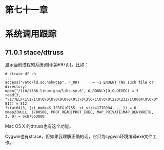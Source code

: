 # 第七十一章
# 系统调用跟踪

## 71.0.1 stace/dtruss

显示当前进程的系统调用(第697页)。比如：

```
# strace df -h...access("/etc/ld.so.nohwcap", F_OK)      = -1 ENOENT (No such file or directory)open("/lib/i386-linux-gnu/libc.so.6", O_RDONLY|O_CLOEXEC) = 3read(3, "\177ELF\1\1\1\0\0\0\0\0\0\0\0\0\3\0\3\0\1\0\0\0\220\232\1\0004\0\0\0"..., 512) = 512fstat64(3, {st_mode=S_IFREG|0755, st_size=1770984, ...}) = 0mmap2(NULL, 1780508, PROT_READ|PROT_EXEC, MAP_PRIVATE|MAP_DENYWRITE, 3, 0) = 0xb75b3000

```

Mac OS X 的dtruss也有这个功能。

Cygwin也有strace，但如果我理解正确的话，它只为cygwin环境编译exe文件工作。